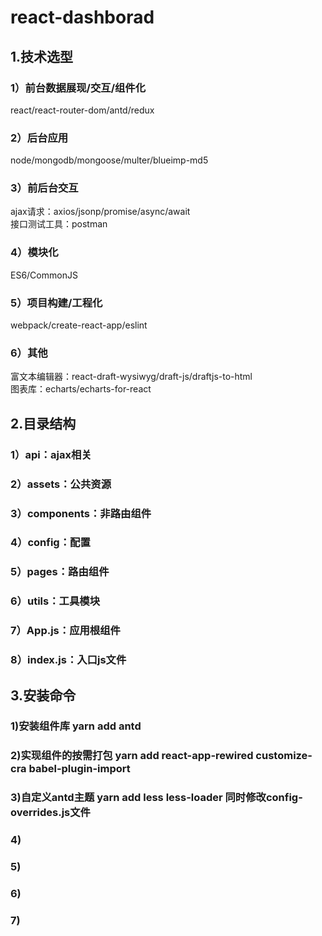 # react-dashborad
## 1.技术选型
### 1）前台数据展现/交互/组件化         
react/react-router-dom/antd/redux
### 2）后台应用        
node/mongodb/mongoose/multer/blueimp-md5
### 3）前后台交互
ajax请求：axios/jsonp/promise/async/await        
接口测试工具：postman       
### 4）模块化     
ES6/CommonJS       
### 5）项目构建/工程化        
webpack/create-react-app/eslint       
### 6）其他     
富文本编辑器：react-draft-wysiwyg/draft-js/draftjs-to-html      
图表库：echarts/echarts-for-react       
## 2.目录结构
### 1）api：ajax相关
### 2）assets：公共资源
### 3）components：非路由组件
### 4）config：配置
### 5）pages：路由组件
### 6）utils：工具模块
### 7）App.js：应用根组件
### 8）index.js：入口js文件
## 3.安装命令
### 1)安装组件库 yarn add antd
### 2)实现组件的按需打包 yarn add react-app-rewired customize-cra babel-plugin-import
### 3)自定义antd主题 yarn add less less-loader 同时修改config-overrides.js文件
### 4)
### 5)
### 6)
### 7)
